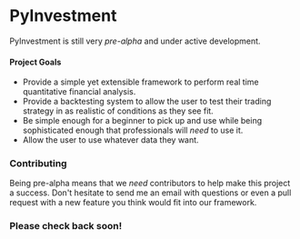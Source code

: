 PyInvestment
===

PyInvestment is still very *pre-alpha* and under active development.

#### Project Goals
  * Provide a simple yet extensible framework to perform real time quantitative financial analysis.
  * Provide a backtesting system to allow the user to test their trading strategy in as realistic of conditions as they see fit.
  * Be simple enough for a beginner to pick up and use while being sophisticated enough that professionals will *need* to use it.
  * Allow the user to use whatever data they want.

### Contributing
Being pre-alpha means that we *need* contributors to help make this project a success. 
Don't hesitate to send me an email with questions or even a pull request with a new feature you think would fit into our framework.

### Please check back soon!
  
  
